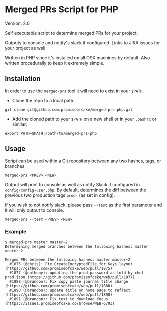 # Merged PRs Script for PHP

Version: 2.0

Self executable script to determine merged PRs for your project.

Outputs to console and notify's slack if configured. Links to JIRA issues for your project as well.

Written in PHP since it's installed on all OSX machines by default. Also written procedurally to keep it extremely simple.

## Installation
In order to use the `merged-prs` tool it will need to exist in your `$PATH`.

* Clone the repo to a local path:

```
git clone git@github.com:promiseofcake/merged-prs-php.git
```

* Add the cloned path to your `$PATH` on a new shell or in your `.bashrc` or similar:

```
export PATH=$PATH:/path/to/merged-prs-php
```


## Usage
Script can be used within a Git repository between any two hashes, tags, or branches

`merged-prs <PREV> <NEW>`

Output will print to console as well as notify Slack if configured in `config/config-user.php`.
By default, determines the diff between the previous two production tags `prod-` (as set in config).

If you wish to not notify slack, please pass `--test` as the first parameter and it will only output to console.

`merged-prs --test <PREV> <NEW>`

### Example

```
$ merged-prs master master~2
Determining merged branches between the following hashes: master master~2

Merged PRs between the following hashes: master master~2
  #1875 (@chris): Fix CreateEncryptedFile for Keys layout (https://github.com/promiseofcake/web/pull/1875)
  #1877 (@anthony): updating the prod password as told by chef prod.json (https://github.com/promiseofcake/web/pull/1877)
  #1888 (@brandon): Fix copy paste journal title change (https://github.com/promiseofcake/web/pull/1888)
  #1890 (@brandon): update title on home page to reflect (https://github.com/promiseofcake/web/pull/1890)
  #1891 (@brandon): Fix text to download focus (https://issues.promiseofcake.co/browse/WEB-6793)
```

